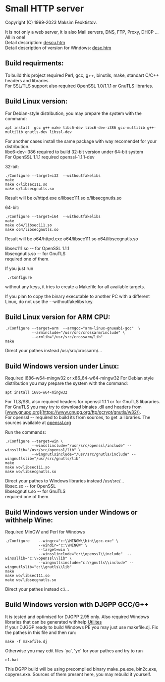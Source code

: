 
  Small HTTP server
  =================

  Copyright (C) 1999-2023 Maksim Feoktistov.  

  It is not only a web server, it is also Mail servers, DNS, FTP, Proxy, DHCP ... All in one!  
  Detail description: [descu.htm](descu.htm)  
  Detail description of version for Windows: [desc.htm](desc.htm)  

  Build requirments:
  ------------------
  To build this project required Perl, gcc, g++, binutils, make, standart C/C++ headers and libraries.  
  For SSL/TLS support also required OpenSSL 1.0/1.1.1 or GnuTLS libraries.

  Build Linux version:
  --------------------
  For Debian-style distribution, you may prepare the system with the command:
  ```
  apt install  gcc g++ make libc6-dev libc6-dev-i386 gcc-multilib g++-multilib gnutls-dev libssl-dev
  ```
  For another cases install the same package with way recomendet for your distribution.  
  libc6-dev-i386 required to build 32-bit version under 64-bit system  
  For OpenSSL 1.1.1 required openssl-1.1.1-dev  

  32-bit:
  ```
  ./Configure --target=i32  --withoutfakelibs
  make
  make o/libsec111.so
  make o/libsecgnutls.so
  ```
  Result will be o/httpd.exe o/libsec111.so o/libsecgnutls.so  

  64-bit:
  ```
  ./Configure --target=i64  --withoutfakelibs
  make
  make o64/libsec111.so
  make o64/libsecgnutls.so
  ```
  Result will be o64/httpd.exe o64/libsec111.so o64/libsecgnutls.so  

 libsec111.so -- for OpenSSL 1.1.1  
 libsecgnutls.so -- for GnuTLS  
 required one of them.  

 If you just run
 ```
  ./Configure
 ```
 without any keys, it tries to create a Makefile for all available targets.  

 If you plan to copy the binary executable to another PC with a different Linux, do not use the --withoutfakelibs key.


  Build Linux version for ARM CPU:
  --------------------------------

  ```
  ./Configure --target=arm  --armgcc="arm-linux-gnueabi-gcc"  \
              --arminclude="/usr/src/crossarm/include" \
              --armlib="/usr/src/crossarm/lib"
  make
  ```
  Direct your pathes instead /usr/src/crossarm/...


  Build Windows version under Linux:
  ----------------------------------

  Required i686-w64-mingw32 or x86_64-w64-mingw32
  For Debian style distribution you may prepare the system with the command:
  ```
  apt install i686-w64-mingw32
  ```
  For TLS/SSL also required headers for openssl 1.1.1 or for GnuTLS libararies.  
  For GnuTLS you may try to download binaies .dll and headers
  from [www.gnupg.org](https://www.gnupg.org/ftp/gcrypt/gnutls/w32/).  
  For openssl -- required to build its from sources, to get .a libraries. 
  The sources available at [openssl.org](https://www.openssl.org/)  

  Run the commands:
  ```
  ./Configure --target=win \
              --winsslinclude="/usr/src/openssl/include" --winssllib="/usr/src/openssl/lib" \
              --wingnutlsinclude="/usr/src/gnutls/include" --wingnutlslib="/usr/src/gnutls/lib"
  make
  make wo/libsec111.so
  make wo/libsecgnutls.so
  ```

 Direct your pathes to Windows libraries instead /usr/src/...  
 libsec.so -- for OpenSSL  
 libsecgnutls.so -- for GnuTLS  
 required one of them.  

 Build Windows version under Windows or withhelp Wine:
 ------------------------------------------------------

 Required MinGW and Perl for Windows

  ```
  ./Configure    --wingcc="c:\\MINGW\\bin\\gcc.exe" \
                 --windir="c:\\MINGW" \
                 --target=win \
                 --winsslinclude="c:\\openssl\\include"  --winssllib="c:\\openssl\\lib" \
                 --wingnutlsinclude="c:\\gnutls\\include" --wingnutlslib="c:\\gnutls\\lib"
  make
  make wo/libsec111.so
  make wo/libsecgnutls.so
  ```
 Direct your pathes instead c:\\...

 Build Windows version with DJGPP GCC/G++
 ----------------------------------------

 It is tested and optimised for DJGPP 2.95 only. Also required Windows libraries that can be generated withhelp [Utilites](https://smallsrv.com/mkpe/)  
 If your DJGGP ready to build Windows PE you may just use makefile.dj.  Fix the pathes in this file and then run:
 ```
 make -f makefile.dj
 ```
 Otherwise you may edit files 'ya', 'yc' for your pathes and try to run
 ```
 c1.bat
 ```
 This DGPP build will be using precompiled binary make_pe.exe, bin2c.exe, copyres.exe. Sources of them present here, you may rebuild it yourself.
